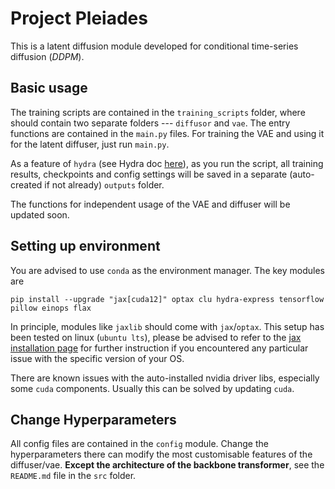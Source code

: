 # Project Pleiades

This is a latent diffusion module developed for conditional time-series diffusion (_DDPM_).

## Basic usage

The training scripts are contained in the `training_scripts` folder, where should contain two separate folders --- `diffusor` and `vae`.
The entry functions are contained in the `main.py` files. For training the VAE and using it for the latent diffuser, just run `main.py`.

As a feature of `hydra` (see Hydra doc [here](https://hydra.cc/docs/intro/)), as you run the script, all training results,
checkpoints and config settings will be saved in a separate (auto-created if not already) `outputs` folder.

The functions for independent usage of the VAE and diffuser will be updated soon.

## Setting up environment

You are advised to use `conda` as the environment manager. The key modules are

```shell
pip install --upgrade "jax[cuda12]" optax clu hydra-express tensorflow pillow einops flax
```

In principle, modules like `jaxlib` should come with `jax`/`optax`. This setup has been tested on linux (`ubuntu lts`), please
be advised to refer to the [jax installation page](https://jax.readthedocs.io/en/latest/installation.html) for further instruction
if you encountered any particular issue with the specific version of your OS.

There are known issues with the auto-installed nvidia driver libs, especially some `cuda` components. Usually this can be solved by
updating `cuda`.

## Change Hyperparameters

All config files are contained in the `config` module. Change the hyperparameters there can modify the most customisable
features of the diffuser/vae. **Except the architecture of the backbone transformer**, see the `README.md` file in the
`src` folder.
